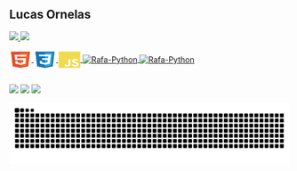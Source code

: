 ## Lucas Ornelas
 <div>
  <a href="https://github.com/SLucas-Dev">
  <img height="180em" src="https://github-readme-stats.vercel.app/api?username=SLucas-Dev&show_icons=true&theme=github_dark&include_all_commits=true&count_private=true"/>
  <img height="180em" src="https://github-readme-stats.vercel.app/api/top-langs/?username=SLucas-Dev&layout=compact&langs_count=16&theme=github_dark"/>
</div>
<div style="display: inline_block"><br>
  <img align="center" alt="Rafa-HTML" height="30" width="40" src="https://raw.githubusercontent.com/devicons/devicon/master/icons/html5/html5-original.svg">
  <img align="center" alt="Rafa-CSS" height="30" width="40" src="https://raw.githubusercontent.com/devicons/devicon/master/icons/css3/css3-original.svg">
   <img align="center" alt="Rafa-Js" height="30" width="40" src="https://raw.githubusercontent.com/devicons/devicon/master/icons/javascript/javascript-plain.svg">
  <img align="center" alt="Rafa-Python" height="30" width="40" src="https://cdn.jsdelivr.net/gh/devicons/devicon@latest/icons/php/php-original.svg">
  <img align="center" alt="Rafa-Python" height="30" width="40" src="https://cdn.jsdelivr.net/gh/devicons/devicon@latest/icons/git/git-original.svg">
</div>
  
  ##
 
<div> 
  
  <a href="https://www.instagram.com/_sampaio.lucas" target="_blank"><img src="https://img.shields.io/badge/Instagram-E4405F?style=for-the-badge&logo=instagram&logoColor=white" target="_blank"></a>
  <a href="https://www.linkedin.com/in/lucas-o-117366212" target="_blank"><img src="https://img.shields.io/badge/-LinkedIn-%230077B5?style=for-the-badge&logo=linkedin&logoColor=white" target="_blank"></a>
  <a href="https://wa.me/qr/IQD6HSDBH3MOE1" target="_blank"><img src="https://img.shields.io/badge/WhatsApp-25D366?style=for-the-badge&logo=whatsapp&logoColor=white" target="_blank"></a>
 
  <picture>
  <source media="(prefers-color-scheme: dark)" srcset="https://raw.githubusercontent.com/SLucas-Dev/SLucas-Dev/output/github-contribution-grid-snake-dark.svg">
  <source media="(prefers-color-scheme: light)" srcset="https://raw.githubusercontent.com/SLucas-Dev/SLucas-Dev/output/github-contribution-grid-snake.svg">
  <img alt="github contribution grid snake animation" src="https://raw.githubusercontent.com/SLucas-Dev/SLucas-Dev/output/github-contribution-grid-snake.svg">
</picture>
 
</div>
